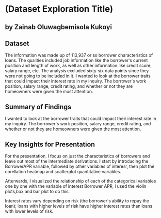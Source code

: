 # (Dataset Exploration Title)
## by  Zainab Oluwagbemisola Kukoyi


## Dataset

The information was made up of 113,937 or so borrower characteristics of loans. The qualities included job information like the borrower's current position and length of work, as well as other information like credit score, salary range, etc. The analysis excluded sixty-six data points since they were not going to be included in it.
I wanted to look at the borrower traits that could impact their interest rate in my inquiry. The borrower's work position, salary range, credit rating, and whether or not they are homeowners were given the most attention.

## Summary of Findings

I wanted to look at the borrower traits that could impact their interest rate in my inquiry. The borrower's work position, salary range, credit rating, and whether or not they are homeowners were given the most attention.
## Key Insights for Presentation
For the presentation, I focus on just the characteristics of borrowers
and leave out most of the intermediate derivations. I start by introducing the
BorrowerAPR variable, followed by other variables of interesr, then plot the
corellation heatmap and scatterplot quantitative variables.

Afterwards, I visualized the relationship of each of the categorical variables  one by one with the variable of interest Borrower APR, I used the violin plots,box and bar plot to do this.

Interest rates vary depending on risk (the borrower's ability to repay the loan); loans with higher levels of risk have higher interest rates than loans with lower levels of risk.